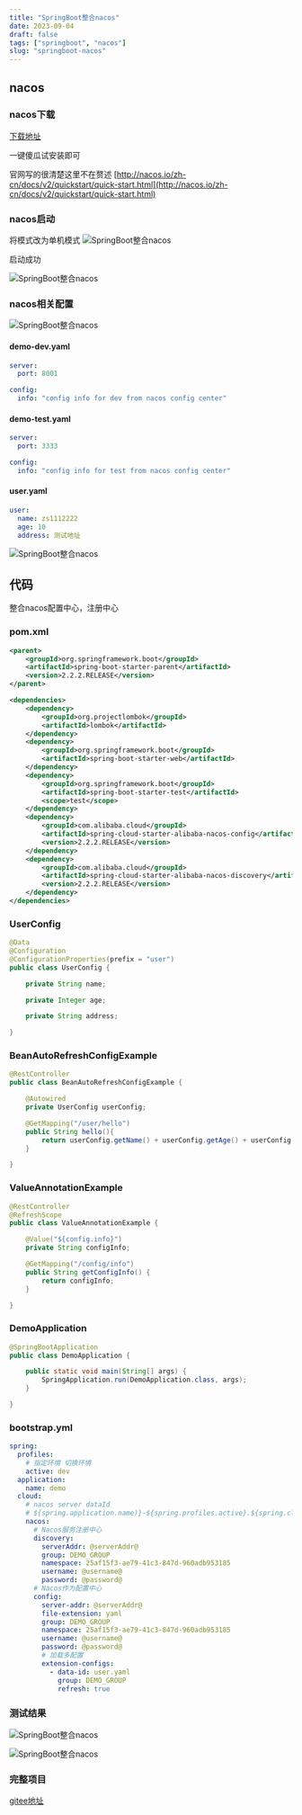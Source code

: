 ```yaml
---
title: "SpringBoot整合nacos"
date: 2023-09-04
draft: false
tags: ["springboot", "nacos"]
slug: "springboot-nacos"
---
```


## nacos

### nacos下载
[下载地址](https://github.com/alibaba/nacos/releases) 

一键傻瓜试安装即可

官网写的很清楚这里不在赘述 [http://nacos.io/zh-cn/docs/v2/quickstart/quick-start.html](http://nacos.io/zh-cn/docs/v2/quickstart/quick-start.html)

### nacos启动
将模式改为单机模式
![SpringBoot整合nacos](/iblog/posts/annex/images/spring/SpringBoot整合nacos-001.png)

启动成功

![SpringBoot整合nacos](/iblog/posts/annex/images/spring/SpringBoot整合nacos-002.png)
### nacos相关配置
![SpringBoot整合nacos](/iblog/posts/annex/images/spring/SpringBoot整合nacos-004.png)

#### demo-dev.yaml
```yaml
server:
  port: 8001

config:
  info: "config info for dev from nacos config center"
```
#### demo-test.yaml
```yaml
server:
  port: 3333

config:
  info: "config info for test from nacos config center"
```
#### user.yaml
```yaml
user:
  name: zs1112222
  age: 10
  address: 测试地址
```

![SpringBoot整合nacos](/iblog/posts/annex/images/spring/SpringBoot整合nacos-003.png)


## 代码
整合nacos配置中心，注册中心

### pom.xml
```xml
<parent>
    <groupId>org.springframework.boot</groupId>
    <artifactId>spring-boot-starter-parent</artifactId>
    <version>2.2.2.RELEASE</version>
</parent>

<dependencies>
    <dependency>
        <groupId>org.projectlombok</groupId>
        <artifactId>lombok</artifactId>
    </dependency>
    <dependency>
        <groupId>org.springframework.boot</groupId>
        <artifactId>spring-boot-starter-web</artifactId>
    </dependency>
    <dependency>
        <groupId>org.springframework.boot</groupId>
        <artifactId>spring-boot-starter-test</artifactId>
        <scope>test</scope>
    </dependency>
    <dependency>
        <groupId>com.alibaba.cloud</groupId>
        <artifactId>spring-cloud-starter-alibaba-nacos-config</artifactId>
        <version>2.2.2.RELEASE</version>
    </dependency>
    <dependency>
        <groupId>com.alibaba.cloud</groupId>
        <artifactId>spring-cloud-starter-alibaba-nacos-discovery</artifactId>
        <version>2.2.2.RELEASE</version>
    </dependency>
</dependencies>
```
### UserConfig
```java
@Data
@Configuration
@ConfigurationProperties(prefix = "user")
public class UserConfig {

    private String name;

    private Integer age;

    private String address;

}
```
### BeanAutoRefreshConfigExample
```java
@RestController
public class BeanAutoRefreshConfigExample {

    @Autowired
    private UserConfig userConfig;

    @GetMapping("/user/hello")
    public String hello(){
        return userConfig.getName() + userConfig.getAge() + userConfig.getAddress();
    }

}
```

### ValueAnnotationExample
```java
@RestController
@RefreshScope
public class ValueAnnotationExample {

    @Value("${config.info}")
    private String configInfo;

    @GetMapping("/config/info")
    public String getConfigInfo() {
        return configInfo;
    }

}
```

### DemoApplication
```java
@SpringBootApplication
public class DemoApplication {

    public static void main(String[] args) {
        SpringApplication.run(DemoApplication.class, args);
    }

}
```

### bootstrap.yml
```yaml
spring:
  profiles:
    # 指定环境 切换环境
    active: dev
  application:
    name: demo
  cloud:
    # nacos server dataId
    # ${spring.application.name)}-${spring.profiles.active}.${spring.cloud.nacos.config.file-extension}
    nacos:
      # Nacos服务注册中心
      discovery:
        serverAddr: @serverAddr@
        group: DEMO_GROUP
        namespace: 25af15f3-ae79-41c3-847d-960adb953185
        username: @username@
        password: @password@
      # Nacos作为配置中心
      config:
        server-addr: @serverAddr@
        file-extension: yaml
        group: DEMO_GROUP
        namespace: 25af15f3-ae79-41c3-847d-960adb953185
        username: @username@
        password: @password@
        # 加载多配置
        extension-configs:
          - data-id: user.yaml
            group: DEMO_GROUP
            refresh: true

```

### 测试结果
![SpringBoot整合nacos](/iblog/posts/annex/images/spring/SpringBoot整合nacos-005.png)

![SpringBoot整合nacos](/iblog/posts/annex/images/spring/SpringBoot整合nacos-006.png)

### 完整项目
[gitee地址](https://gitee.com/gitee_pikaqiu/springboot-naocos-demo)